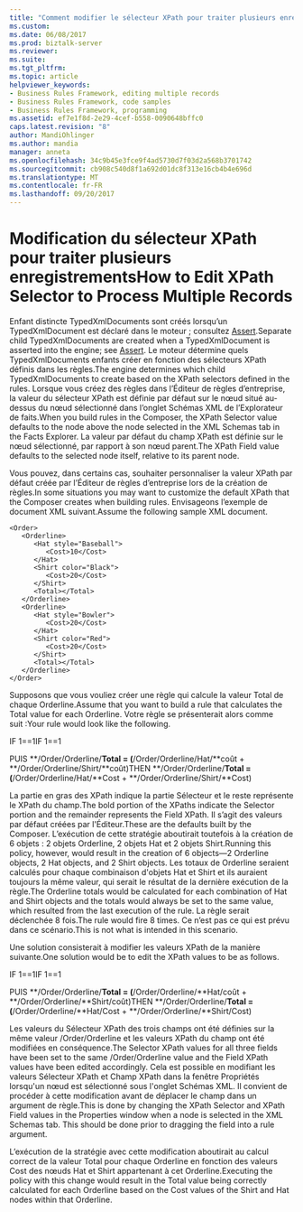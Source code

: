 ```yaml
---
title: "Comment modifier le sélecteur XPath pour traiter plusieurs enregistrements | Documents Microsoft"
ms.custom: 
ms.date: 06/08/2017
ms.prod: biztalk-server
ms.reviewer: 
ms.suite: 
ms.tgt_pltfrm: 
ms.topic: article
helpviewer_keywords:
- Business Rules Framework, editing multiple records
- Business Rules Framework, code samples
- Business Rules Framework, programming
ms.assetid: ef7e1f8d-2e29-4cef-b558-0090648bffc0
caps.latest.revision: "8"
author: MandiOhlinger
ms.author: mandia
manager: anneta
ms.openlocfilehash: 34c9b45e3fce9f4ad5730d7f03d2a568b3701742
ms.sourcegitcommit: cb908c540d8f1a692d01dc8f313e16cb4b4e696d
ms.translationtype: MT
ms.contentlocale: fr-FR
ms.lasthandoff: 09/20/2017
---
```

# <a name="how-to-edit-xpath-selector-to-process-multiple-records"></a><span data-ttu-id="fabcb-102">Modification du sélecteur XPath pour traiter plusieurs enregistrements</span><span class="sxs-lookup"><span data-stu-id="fabcb-102">How to Edit XPath Selector to Process Multiple Records</span></span>
<span data-ttu-id="fabcb-103">Enfant distincte TypedXmlDocuments sont créés lorsqu’un TypedXmlDocument est déclaré dans le moteur ; consultez [Assert](../core/assert.md).</span><span class="sxs-lookup"><span data-stu-id="fabcb-103">Separate child TypedXmlDocuments are created when a TypedXmlDocument is asserted into the engine; see [Assert](../core/assert.md).</span></span> <span data-ttu-id="fabcb-104">Le moteur détermine quels TypedXmlDocuments enfants créer en fonction des sélecteurs XPath définis dans les règles.</span><span class="sxs-lookup"><span data-stu-id="fabcb-104">The engine determines which child TypedXmlDocuments to create based on the XPath selectors defined in the rules.</span></span> <span data-ttu-id="fabcb-105">Lorsque vous créez des règles dans l’Éditeur de règles d’entreprise, la valeur du sélecteur XPath est définie par défaut sur le nœud situé au-dessus du nœud sélectionné dans l’onglet Schémas XML de l’Explorateur de faits.</span><span class="sxs-lookup"><span data-stu-id="fabcb-105">When you build rules in the Composer, the XPath Selector value defaults to the node above the node selected in the XML Schemas tab in the Facts Explorer.</span></span> <span data-ttu-id="fabcb-106">La valeur par défaut du champ XPath est définie sur le nœud sélectionné, par rapport à son nœud parent.</span><span class="sxs-lookup"><span data-stu-id="fabcb-106">The XPath Field value defaults to the selected node itself, relative to its parent node.</span></span>  
  
 <span data-ttu-id="fabcb-107">Vous pouvez, dans certains cas, souhaiter personnaliser la valeur XPath par défaut créée par l’Éditeur de règles d’entreprise lors de la création de règles.</span><span class="sxs-lookup"><span data-stu-id="fabcb-107">In some situations you may want to customize the default XPath that the Composer creates when building rules.</span></span> <span data-ttu-id="fabcb-108">Envisageons l’exemple de document XML suivant.</span><span class="sxs-lookup"><span data-stu-id="fabcb-108">Assume the following sample XML document.</span></span>  
  
```  
<Order>  
   <Orderline>  
      <Hat style="Baseball">                        
         <Cost>10</Cost>  
      </Hat>  
      <Shirt color="Black">  
         <Cost>20</Cost>  
      </Shirt>  
      <Total></Total>  
   </Orderline>  
   <Orderline>  
      <Hat style="Bowler">                        
         <Cost>20</Cost>  
      </Hat>  
      <Shirt color="Red">  
         <Cost>20</Cost>  
      </Shirt>  
      <Total></Total>  
   </Orderline>  
</Order>  
```  
  
 <span data-ttu-id="fabcb-109">Supposons que vous vouliez créer une règle qui calcule la valeur Total de chaque Orderline.</span><span class="sxs-lookup"><span data-stu-id="fabcb-109">Assume that you want to build a rule that calculates the Total value for each Orderline.</span></span> <span data-ttu-id="fabcb-110">Votre règle se présenterait alors comme suit :</span><span class="sxs-lookup"><span data-stu-id="fabcb-110">Your rule would look like the following.</span></span>  
  
 <span data-ttu-id="fabcb-111">IF 1==1</span><span class="sxs-lookup"><span data-stu-id="fabcb-111">IF 1==1</span></span>  
  
 <span data-ttu-id="fabcb-112">PUIS **/Order/Orderline/**Total = (**/Order/Orderline/Hat/**coût + **/Order/Orderline/Shirt/**coût)</span><span class="sxs-lookup"><span data-stu-id="fabcb-112">THEN **/Order/Orderline/**Total = (**/Order/Orderline/Hat/**Cost + **/Order/Orderline/Shirt/**Cost)</span></span>  
  
 <span data-ttu-id="fabcb-113">La partie en gras des XPath indique la partie Sélecteur et le reste représente le XPath du champ.</span><span class="sxs-lookup"><span data-stu-id="fabcb-113">The bold portion of the XPaths indicate the Selector portion and the remainder represents the Field XPath.</span></span> <span data-ttu-id="fabcb-114">Il s’agit des valeurs par défaut créées par l'Éditeur.</span><span class="sxs-lookup"><span data-stu-id="fabcb-114">These are the defaults built by the Composer.</span></span> <span data-ttu-id="fabcb-115">L’exécution de cette stratégie aboutirait toutefois à la création de 6 objets : 2 objets Orderline, 2 objets Hat et 2 objets Shirt.</span><span class="sxs-lookup"><span data-stu-id="fabcb-115">Running this policy, however, would result in the creation of 6 objects—2 Orderline objects, 2 Hat objects, and 2 Shirt objects.</span></span> <span data-ttu-id="fabcb-116">Les totaux de Orderline seraient calculés pour chaque combinaison d'objets Hat et Shirt et ils auraient toujours la même valeur, qui serait le résultat de la dernière exécution de la règle.</span><span class="sxs-lookup"><span data-stu-id="fabcb-116">The Orderline totals would be calculated for each combination of Hat and Shirt objects and the totals would always be set to the same value, which resulted from the last execution of the rule.</span></span> <span data-ttu-id="fabcb-117">La règle serait déclenchée 8 fois.</span><span class="sxs-lookup"><span data-stu-id="fabcb-117">The rule would fire 8 times.</span></span> <span data-ttu-id="fabcb-118">Ce n’est pas ce qui est prévu dans ce scénario.</span><span class="sxs-lookup"><span data-stu-id="fabcb-118">This is not what is intended in this scenario.</span></span>  
  
 <span data-ttu-id="fabcb-119">Une solution consisterait à modifier les valeurs XPath de la manière suivante.</span><span class="sxs-lookup"><span data-stu-id="fabcb-119">One solution would be to edit the XPath values to be as follows.</span></span>  
  
 <span data-ttu-id="fabcb-120">IF 1==1</span><span class="sxs-lookup"><span data-stu-id="fabcb-120">IF 1==1</span></span>  
  
 <span data-ttu-id="fabcb-121">PUIS **/Order/Orderline/**Total = (**/Order/Orderline/**Hat/coût + **/Order/Orderline/**Shirt/coût)</span><span class="sxs-lookup"><span data-stu-id="fabcb-121">THEN **/Order/Orderline/**Total = (**/Order/Orderline/**Hat/Cost + **/Order/Orderline/**Shirt/Cost)</span></span>  
  
 <span data-ttu-id="fabcb-122">Les valeurs du Sélecteur XPath des trois champs ont été définies sur la même valeur /Order/Orderline et les valeurs XPath du champ ont été modifiées en conséquence.</span><span class="sxs-lookup"><span data-stu-id="fabcb-122">The Selector XPath values for all three fields have been set to the same /Order/Orderline value and the Field XPath values have been edited accordingly.</span></span> <span data-ttu-id="fabcb-123">Cela est possible en modifiant les valeurs Sélecteur XPath et Champ XPath dans la fenêtre Propriétés lorsqu'un nœud est sélectionné sous l'onglet Schémas XML. Il convient de procéder à cette modification avant de déplacer le champ dans un argument de règle.</span><span class="sxs-lookup"><span data-stu-id="fabcb-123">This is done by changing the XPath Selector and XPath Field values in the Properties window when a node is selected in the XML Schemas tab. This should be done prior to dragging the field into a rule argument.</span></span>  
  
 <span data-ttu-id="fabcb-124">L’exécution de la stratégie avec cette modification aboutirait au calcul correct de la valeur Total pour chaque Orderline en fonction des valeurs Cost des nœuds Hat et Shirt appartenant à cet Orderline.</span><span class="sxs-lookup"><span data-stu-id="fabcb-124">Executing the policy with this change would result in the Total value being correctly calculated for each Orderline based on the Cost values of the Shirt and Hat nodes within that Orderline.</span></span>